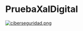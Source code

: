 # PruebaXalDigital

<!-- Hola espero poder formar parte de su equipo , no me considero programador profesional pero conforme al tiempo voy aprendiendo nuevas tecnicas, no estoy cerrado a quedarme solo con lo que se, estoy dispuesto a aprender y conocer mas cosas sobre python,sql y java , adjunte los archivos tanto el .py como el .sql donde viene lo solicitado en el documento pdf
Agradezco el tiempo para poder realizar la prueba y espero tener contacto muy pronto con ustedes -->

[![ciberseguridad.png](https://i.postimg.cc/fTBxBStM/ciberseguridad.png)](https://postimg.cc/8jfJC5mY)
